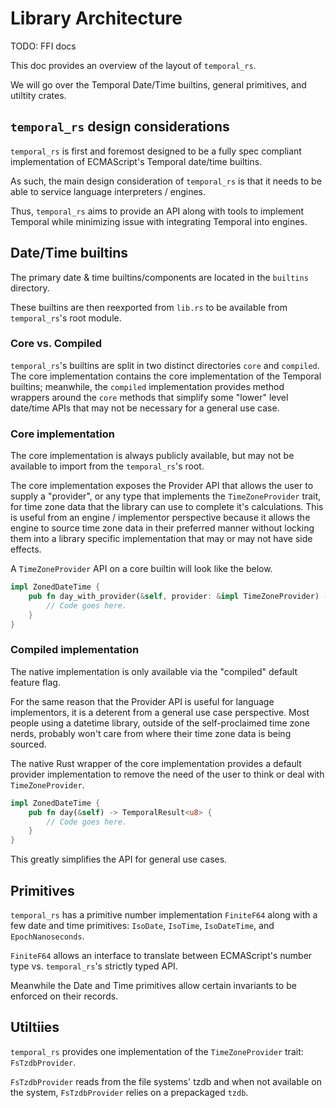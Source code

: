 # Library Architecture

TODO: FFI docs

This doc provides an overview of the layout of `temporal_rs`.

We will go over the Temporal Date/Time builtins, general primitives, and
utiltity crates.

## `temporal_rs` design considerations

`temporal_rs` is first and foremost designed to be a fully spec
compliant implementation of ECMAScript's Temporal date/time builtins.

As such, the main design consideration of `temporal_rs` is that it needs
to be able to service language interpreters / engines.

Thus, `temporal_rs` aims to provide an API along with tools to implement
Temporal while minimizing issue with integrating Temporal into engines.

## Date/Time builtins

The primary date & time builtins/components are located in the
`builtins` directory.

These builtins are then reexported from `lib.rs` to be available from
`temporal_rs`'s root module.

### Core vs. Compiled

`temporal_rs`'s builtins are split in two distinct directories `core`
and `compiled`. The core implementation contains the core implementation
of the Temporal builtins; meanwhile, the `compiled` implementation provides
method wrappers around the `core` methods that simplify some "lower" level
date/time APIs that may not be necessary for a general use case.

### Core implementation

The core implementation is always publicly available, but may not be
available to import from the `temporal_rs`'s root.

The core implementation exposes the Provider API that allows the user to
supply a "provider", or any type that implements the `TimeZoneProvider`
trait, for time zone data that the library can use to complete it's
calculations. This is useful from an engine / implementor perspective
because it allows the engine to source time zone data in their preferred
manner without locking them into a library specific implementation that
may or may not have side effects.

A `TimeZoneProvider` API on a core builtin will look like the below.

```rust
impl ZonedDateTime {
    pub fn day_with_provider(&self, provider: &impl TimeZoneProvider) -> TemporalResult<u8> {
        // Code goes here.
    }
}
```

### Compiled  implementation

The native implementation is only available via the "compiled" default
feature flag.

For the same reason that the Provider API is useful for language
implementors, it is a deterent from a general use case perspective. Most
people using a datetime library, outside of the self-proclaimed time
zone nerds, probably won't care from where their time zone data is being
sourced.

The native Rust wrapper of the core implementation provides a default
provider implementation to remove the need of the user to think or deal
with `TimeZoneProvider`.

```rust
impl ZonedDateTime {
    pub fn day(&self) -> TemporalResult<u8> {
        // Code goes here.
    }
}
```

This greatly simplifies the API for general use cases.

## Primitives

<!-- Should IsoDate, IsoTime, and IsoDateTime be considered primitives? -->

`temporal_rs` has a primitive number implementation `FiniteF64` along
with a few date and time primitives: `IsoDate`, `IsoTime`,
`IsoDateTime`, and `EpochNanoseconds`.

`FiniteF64` allows an interface to translate between ECMAScript's number
type vs. `temporal_rs`'s strictly typed API.

Meanwhile the Date and Time primitives allow certain invariants to be
enforced on their records.

## Utiltiies

`temporal_rs` provides one implementation of the `TimeZoneProvider`
trait: `FsTzdbProvider`.

`FsTzdbProvider` reads from the file systems' tzdb and when not
available on the system, `FsTzdbProvider` relies on a prepackaged
`tzdb`.

<!-- TODO: add some more about parsers -->
